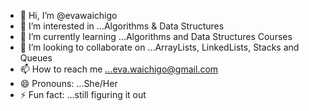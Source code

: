 - 👋 Hi, I’m @evawaichigo
- 👀 I’m interested in ...Algorithms & Data Structures
- 🌱 I’m currently learning ...Algorithms and Data Structures Courses
- 💞️ I’m looking to collaborate on ...ArrayLists, LinkedLists, Stacks and Queues
- 📫 How to reach me ...eva.waichigo@gmail.com
- 😄 Pronouns: ...She/Her
- ⚡ Fun fact: ...still figuring it out

<!---
evawaichigo/evawaichigo is a ✨ special ✨ repository because its `README.md` (this file) appears on your GitHub profile.
You can click the Preview link to take a look at your changes.
--->

